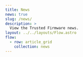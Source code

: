 ```yaml
---
title: News
news: true
slug: /news/
description: >
  View the Trusted Firmware news.
layout: ../../layouts/Flow.astro
flow:
  - row: article_grid
    collection: news
---
```

